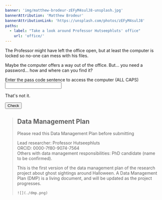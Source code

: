 ```yaml
---
banner: 'img/matthew-brodeur-zEFyM4sulJ8-unsplash.jpg'
bannerAttribution: 'Matthew Brodeur'
bannerAttributionLink: 'https://unsplash.com/photos/zEFyM4sulJ8'
paths:
  - label: "Take a look around Professor Hutseephluts' office"
    url: 'office/'
---
```


The Professor might have left the office open, but at least the computer is
locked so no-one can mess with his files.

Maybe the computer offers a way out of the office. But... you need a
password... how and where can you find it?

<form novalidate>
  <label>
    Enter the pass code sentence to access the computer (ALL CAPS)
    <input required pattern="GOOD PLANNING HELPS AVOID DATA HORROR" class="w-100">
  </label>
  <p class="form-if-incorrect">That's not it.</p>
  <button>Check</button>
  <blockquote class="form-if-correct">
    <h2>Data Management Plan</h2>
    <p>Please read this Data Management Plan before submitting</p>
    <p>
      Lead researcher: Professor Hutseephluts<br>
      ORCID: 0000-7f80-9074-7564<br>
      Others with data management responsibilities: PhD candidate (name to be confirmed).<br>
    </p>
    <p>This is the first version of the data management plan of the research project about ghost sightings around Halloween. A Data Management Plan (DMP) is a living document, and will be updated as the project progresses.</p>

    ![](./dmp.png)
  </blockquote>
</form>
